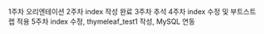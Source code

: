 1주차 오리엔테이션
2주차 index 작성 완료
3주차 추석
4주차 index 수정 및 부트스트랩 적용
5주차 index 수정, thymeleaf_test1 작성, MySQL 연동
